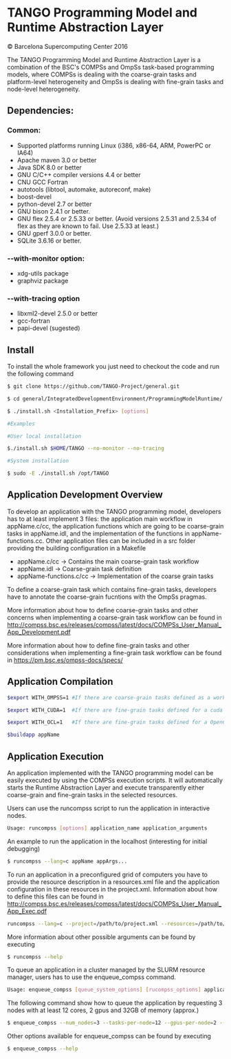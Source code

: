 # TANGO Programming Model and Runtime Abstraction Layer
&copy; Barcelona Supercomputing Center 2016

The TANGO Programming Model and Runtime Abstraction Layer is a combination of the BSC's COMPSs and OmpSs task-based programming models, where COMPSs is dealing with the coarse-grain tasks and platform-level heterogeneity and OmpSs is dealing with fine-grain tasks and node-level heterogeneity.

## Dependencies:

### Common:
- Supported platforms running Linux (i386, x86-64, ARM, PowerPC or IA64)
- Apache maven 3.0 or better
- Java SDK 8.0 or better
- GNU C/C++ compiler versions 4.4 or better
- CNU GCC Fortran
- autotools (libtool, automake, autoreconf, make) 
- boost-devel
- python-devel 2.7 or better
- GNU bison 2.4.1 or better.
- GNU flex 2.5.4 or 2.5.33 or better. (Avoid versions 2.5.31 and 2.5.34 of flex as they are known to fail. Use 2.5.33 at least.)
- GNU gperf 3.0.0 or better. 
- SQLite 3.6.16 or better. 


### --with-monitor option:
- xdg-utils package 
- graphviz package

### --with-tracing option
- libxml2-devel 2.5.0 or better 
- gcc-fortran
- papi-devel (sugested)

## Install

To install the whole framework you just need to checkout the code and run the following command

```bash
$ git clone https://github.com/TANGO-Project/general.git

$ cd general/IntegratedDevelopmentEnvironment/ProgrammingModelRuntime/

$ ./install.sh <Installation_Prefix> [options]

#Examples

#User local installation

$./install.sh $HOME/TANGO --no-monitor --no-tracing

#System installation

$ sudo -E ./install.sh /opt/TANGO
```

## Application Development Overview

To develop an application with the TANGO programming model, developers has to at least implement 3 files: the application main workflow in appName.c/cc, the application functions which are going to be coarse-grain tasks in appName.idl, and the implementation of the functions in appName-functions.cc. Other application files can be included in a src folder providing the building configuration in a Makefile   

- appName.c/cc -> Contains the main coarse-grain task workflow
- appName.idl -> Coarse-grain task definition
- appName-functions.c/cc -> Implementation of the coarse grain tasks

To define a coarse-grain task which contains fine-grain tasks, developers have to annotate the coarse-grain fucntions with the OmpSs pragmas. 

More information about how to define coarse-grain tasks and other concerns when implementing a coarse-grain task workflow can be found in http://compss.bsc.es/releases/compss/latest/docs/COMPSs_User_Manual_App_Development.pdf

More information about how to define fine-grain tasks and other considerations when implementing a fine-grain task workflow can be found in https://pm.bsc.es/ompss-docs/specs/

## Application Compilation

```bash
$export WITH_OMPSS=1 #If there are coarse-grain tasks defined as a workflow of fine-grain task

$export WITH_CUDA=1  #If there are fine-grain tasks defined for a cuda device

$export WITH_OCL=1   #If there are fine-grain tasks defined for a OpenCL device

$buildapp appName
```

## Application Execution

An application implemented with the TANGO programming model can be easily executed by using the COMPSs execution scripts. It will automatically starts the Runtime Abstraction Layer and execute transparently either coarse-grain and fine-grain tasks in the selected resources. 

Users can use the runcompss script to run the application in interactive nodes.

```bash
Usage: runcompss [options] application_name application_arguments  
```

An example to run the application in the localhost (interesting for initial debugging)

```bash
$ runcompss --lang=c appName appArgs...
```

To run an application in a preconfigured grid of computers you have to provide the resource description in a resources.xml file and the application configuration in these resources in the project.xml. Information about how to define this files can be found in http://compss.bsc.es/releases/compss/latest/docs/COMPSs_User_Manual_App_Exec.pdf

```bash
runcompss --lang=c --project=/path/to/project.xml --resources=/path/to/resources.xml appName app_args
```

More information about other possible arguments can be found by executing

```bash
$ runcompss --help       
``` 

To queue an application in a cluster managed by the SLURM resource manager, users has to use the enqueue_compss command.

```bash
Usage: enqueue_compss [queue_system_options] [rucompss_options] application_name application_arguments
```

The following command show how to queue the application by requesting 3 nodes with at least 12 cores, 2 gpus and 32GB of memory (approx.)

```bash
$ enqueue_compss --num_nodes=3 --tasks-per-node=12 --gpus-per-node=2 --node-memory=32000 --lang=c appName appArgs
```
Other options available for enqueue_compss can be found by executing 

```bash
$ enqueue_compss --help
```

